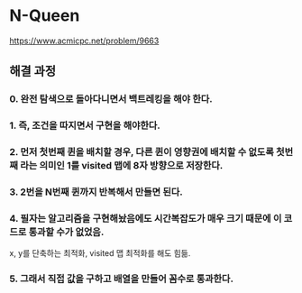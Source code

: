 # N-Queen
https://www.acmicpc.net/problem/9663
## 해결 과정
### 0. 완전 탐색으로 돌아다니면서 백트레킹을 해야 한다.
### 1. 즉, 조건을 따지면서 구현을 해야한다.
### 2. 먼저 첫번째 퀸을 배치할 경우, 다른 퀸이 영향권에 배치할 수 없도록 첫번째 라는 의미인 1를 visited 맵에 8자 방향으로 저장한다.
### 3. 2번을 N번째 퀸까지 반복해서 만들면 된다.
### 4. 필자는 알고리즘을 구현해놨음에도 시간복잡도가 매우 크기 때문에 이 코드로 통과할 수가 없었음.
x, y를 단축하는 최적화, visited 맵 최적화를 해도 힘듦.   
### 5. 그래서 직접 값을 구하고 배열을 만들어 꼼수로 통과한다.
